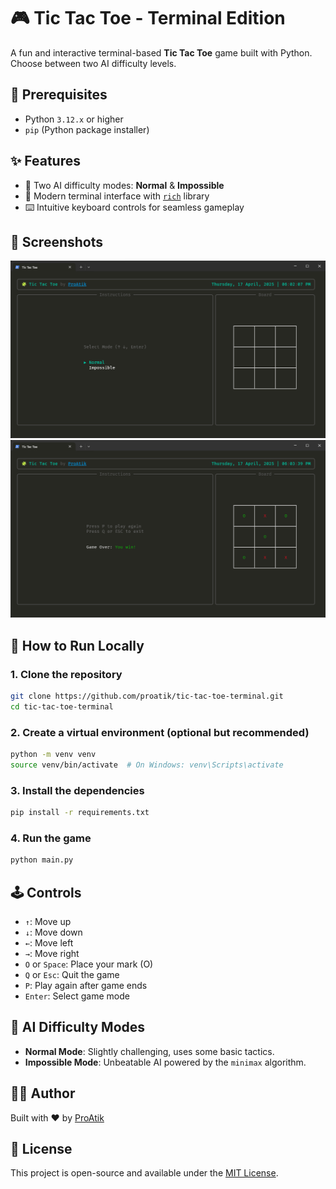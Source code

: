 # 🎮 Tic Tac Toe - Terminal Edition

A fun and interactive terminal-based **Tic Tac Toe** game built with Python. Choose between two AI difficulty levels.

## 🔧 Prerequisites

- Python `3.12.x` or higher
- `pip` (Python package installer)

## ✨ Features

- 🤖 Two AI difficulty modes: **Normal** & **Impossible**
- 🎨 Modern terminal interface with [`rich`](https://rich.readthedocs.io/en/latest/) library
- ⌨️ Intuitive keyboard controls for seamless gameplay

## 📸 Screenshots

![Game Mode](images/tic-tac-toe-mode.png)
![Game Win](images/tic-tac-toe-win.png)

## 🚀 How to Run Locally

### 1. Clone the repository

```bash
git clone https://github.com/proatik/tic-tac-toe-terminal.git
cd tic-tac-toe-terminal
```

### 2. Create a virtual environment (optional but recommended)

```bash
python -m venv venv
source venv/bin/activate  # On Windows: venv\Scripts\activate
```

### 3. Install the dependencies

```bash
pip install -r requirements.txt
```

### 4. Run the game

```bash
python main.py
```

## 🕹️ Controls

- `↑`: Move up
- `↓`: Move down
- `←`: Move left
- `→`: Move right
- `O` or `Space`: Place your mark (O)
- `Q` or `Esc`: Quit the game
- `P`: Play again after game ends
- `Enter`: Select game mode

## 🧠 AI Difficulty Modes

- **Normal Mode**: Slightly challenging, uses some basic tactics.
- **Impossible Mode**: Unbeatable AI powered by the `minimax` algorithm.

## 🧑‍💻 Author

Built with ❤️ by [ProAtik](https://www.linkedin.com/in/proatik)

## 📜 License

This project is open-source and available under the [MIT License](LICENSE).
